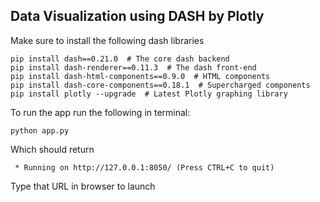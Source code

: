 ## Data Visualization using DASH by Plotly 

Make sure to install the following dash libraries
```
pip install dash==0.21.0  # The core dash backend
pip install dash-renderer==0.11.3  # The dash front-end
pip install dash-html-components==0.9.0  # HTML components
pip install dash-core-components==0.18.1  # Supercharged components
pip install plotly --upgrade  # Latest Plotly graphing library
```

To run the app run the following in terminal:
```
python app.py
```
Which should return
```
 * Running on http://127.0.0.1:8050/ (Press CTRL+C to quit)
```
Type that URL in browser to launch


